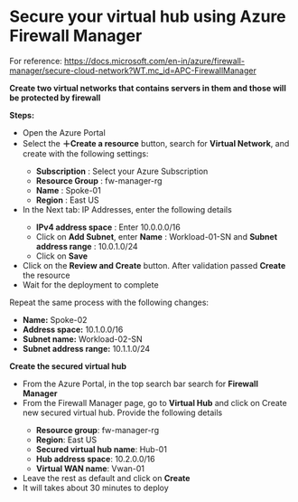 # Secure your virtual hub using Azure Firewall Manager

For reference: https://docs.microsoft.com/en-in/azure/firewall-manager/secure-cloud-network?WT.mc_id=APC-FirewallManager

<b>Create two virtual networks that contains servers in them and those will be protected by firewall</b>

<b>Steps:</b>

<ul>
  <li>Open the Azure Portal</li>
  <li>Select the <b>＋Create a resource</b> button, search for <b>Virtual Network</b>, and create with the following settings:</li>
  <ul>
    <li><b>Subscription</b> : Select your Azure Subscription</li>
    <li><b>Resource Group</b> : fw-manager-rg</li>
    <li><b>Name</b> : Spoke-01</li>
    <li><b>Region</b> : East US</li>
  </ul>
  <li>In the Next tab: IP Addresses, enter the following details</li>
  <ul>
    <li><b>IPv4 address space</b> : Enter 10.0.0.0/16</li>
    <li>Click on <b>Add Subnet</b>, enter <b>Name</b> : Workload-01-SN and <b>Subnet address range</b> : 10.0.1.0/24</li>
    <li>Click on <b>Save</b></li>
  </ul>
  <li>Click on the <b>Review and Create</b> button. After validation passed <b>Create</b> the resource </li>
  <li>Wait for the deployment to complete</li>
 </ul>
 
Repeat the same process with the following changes:
<ul>
  <li><b>Name:</b> Spoke-02</li>
  <li><b>Address space:</b> 10.1.0.0/16</li>
  <li><b>Subnet name:</b> Workload-02-SN</li>
  <li><b>Subnet address range:</b> 10.1.1.0/24</li>
</ul>

<b>Create the secured virtual hub</b>
 
<ul>
  <li>From the Azure Portal, in the top search bar search for <b>Firewall Manager</b></li>
  <li>From the Firewall Manager page, go to <b>Virtual Hub</b> and click on Create new secured virtual hub. Provide the following details</li>
  <ul>
    <li><b>Resource group</b>: fw-manager-rg</li>
    <li><b>Region</b>: East US</li>
    <li><b>Secured virtual hub name</b>: Hub-01</li>
    <li><b>Hub address space</b>: 10.2.0.0/16</li>
    <li><b>Virtual WAN name</b>: Vwan-01</li>
  </ul>
  <li>Leave the rest as default and click on <b>Create</b></li>
  <li>It will takes about 30 minutes to deploy</li>
</ul>
    
 
